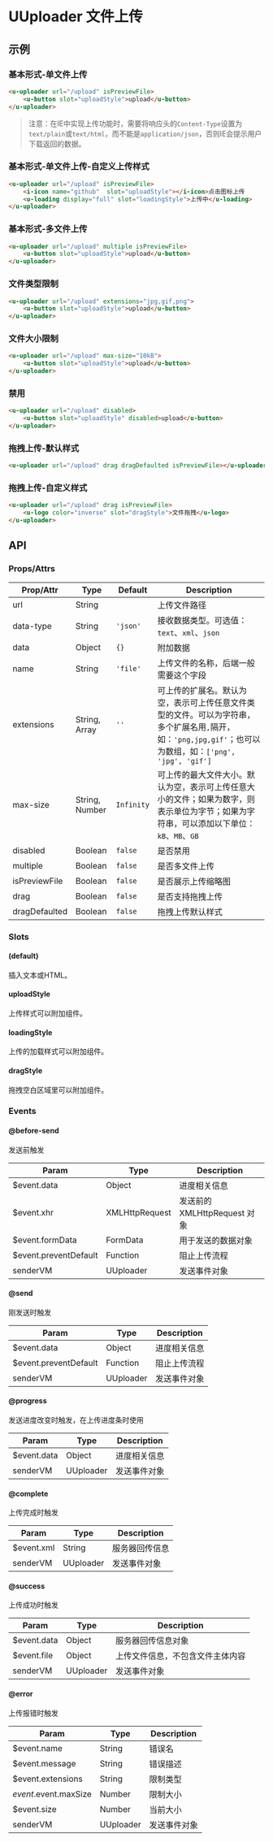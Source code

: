 # UUploader 文件上传

## 示例
### 基本形式-单文件上传

``` html
<u-uploader url="/upload" isPreviewFile>
    <u-button slot="uploadStyle">upload</u-button>
</u-uploader>
```

> 注意：在IE中实现上传功能时，需要将响应头的`Content-Type`设置为`text/plain`或`text/html`，而不能是`application/json`，否则IE会提示用户下载返回的数据。

### 基本形式-单文件上传-自定义上传样式

``` html
<u-uploader url="/upload" isPreviewFile>
    <i-icon name="github"  slot="uploadStyle"></i-icon>点击图标上传
    <u-loading display="full" slot="loadingStyle">上传中</u-loading>
</u-uploader>
```

### 基本形式-多文件上传

``` html
<u-uploader url="/upload" multiple isPreviewFile>
    <u-button slot="uploadStyle">upload</u-button>
</u-uploader>
```

### 文件类型限制

``` html
<u-uploader url="/upload" extensions="jpg,gif,png">
    <u-button slot="uploadStyle">upload</u-button>
</u-uploader>
```

### 文件大小限制

``` html
<u-uploader url="/upload" max-size="10kB">
    <u-button slot="uploadStyle">upload</u-button>
</u-uploader>
```

### 禁用

``` html
<u-uploader url="/upload" disabled>
    <u-button slot="uploadStyle" disabled>upload</u-button>
</u-uploader>
```

### 拖拽上传-默认样式

``` html
<u-uploader url="/upload" drag dragDefaulted isPreviewFile></u-uploader>
```


### 拖拽上传-自定义样式

``` html
<u-uploader url="/upload" drag isPreviewFile>
    <u-logo color="inverse" slot="dragStyle">文件拖拽</u-logo>
</u-uploader>
```

## API
### Props/Attrs

| Prop/Attr | Type | Default | Description |
| --------- | ---- | ------- | ----------- |
| url | String | | 上传文件路径 |
| data-type | String | `'json'` | 接收数据类型。可选值：`text`、`xml`、`json` |
| data | Object | `{}` | 附加数据 |
| name | String | `'file'` | 上传文件的名称，后端一般需要这个字段 |
| extensions | String, Array | `''` | 可上传的扩展名。默认为空，表示可上传任意文件类型的文件。可以为字符串，多个扩展名用`,`隔开，如：`'png,jpg,gif'`；也可以为数组，如：`['png', 'jpg', 'gif']` |
| max-size | String, Number | `Infinity` | 可上传的最大文件大小。默认为空，表示可上传任意大小的文件；如果为数字，则表示单位为字节；如果为字符串，可以添加以下单位：`kB`、`MB`、`GB` |
| disabled | Boolean | `false` | 是否禁用 |
| multiple | Boolean | `false` | 是否多文件上传 |
| isPreviewFile | Boolean | `false` | 是否展示上传缩略图 |
| drag | Boolean | `false` | 是否支持拖拽上传 |
| dragDefaulted | Boolean | `false` | 拖拽上传默认样式 |

### Slots

#### (default)

插入文本或HTML。

#### uploadStyle

上传样式可以附加组件。

#### loadingStyle

上传的加载样式可以附加组件。

#### dragStyle

拖拽空白区域里可以附加组件。

### Events

#### @before-send

发送前触发

| Param | Type |  Description |
| --------- | ---- | ----------- |
| $event.data | Object | 进度相关信息 |
| $event.xhr | XMLHttpRequest | 发送前的 XMLHttpRequest 对象 |
| $event.formData | FormData | 用于发送的数据对象 |
| $event.preventDefault | Function | 阻止上传流程 |
| senderVM | UUploader | 发送事件对象 |

#### @send

刚发送时触发

| Param | Type |  Description |
| --------- | ---- | ----------- |
| $event.data | Object | 进度相关信息 |
| $event.preventDefault | Function | 阻止上传流程 |
| senderVM | UUploader | 发送事件对象 |

#### @progress

发送进度改变时触发，在上传进度条时使用

| Param | Type |  Description |
| --------- | ---- | ----------- |
| $event.data | Object | 进度相关信息 |
| senderVM | UUploader | 发送事件对象 |

#### @complete

上传完成时触发

| Param | Type |  Description |
| --------- | ---- | ----------- |
| $event.xml | String | 服务器回传信息 |
| senderVM | UUploader | 发送事件对象 |

#### @success

上传成功时触发

| Param | Type |  Description |
| --------- | ---- | ----------- |
| $event.data | Object | 服务器回传信息对象 |
| $event.file | Object | 上传文件信息，不包含文件主体内容 |
| senderVM | UUploader | 发送事件对象 |

#### @error

上传报错时触发

| Param | Type |  Description |
| --------- | ---- | ----------- |
| $event.name | String | 错误名 |
| $event.message | String | 错误描述 |
| $event.extensions | String | 限制类型 |
| $event.$event.maxSize | Number | 限制大小 |
| $event.size | Number | 当前大小 |
| senderVM | UUploader | 发送事件对象 |
